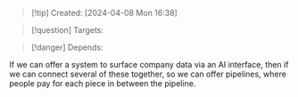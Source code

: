 
>[!tip] Created: [2024-04-08 Mon 16:38]

>[!question] Targets: 

>[!danger] Depends: 

If we can offer a system to surface company data via an AI interface, then if we can connect several of these together, so we can offer pipelines, where people pay for each piece in between the pipeline.